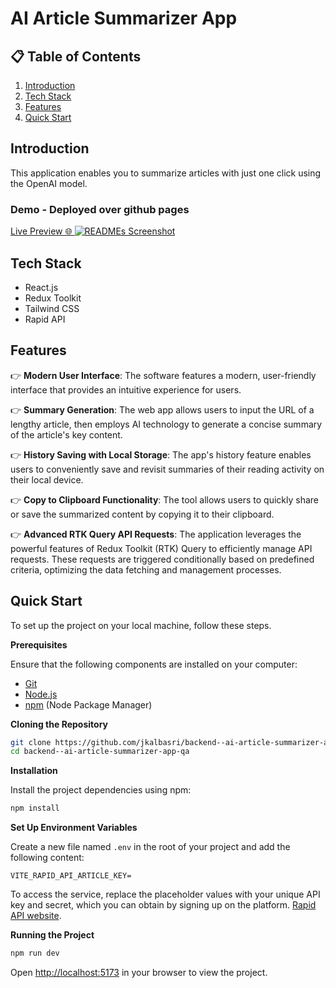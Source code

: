 # AI Article Summarizer App 

## 📋 <a name="table">Table of Contents</a>

1. [Introduction](#introduction)
2. [Tech Stack](#tech-stack)
3. [Features](#features)
4. [Quick Start](#quick-start)

## <a name="introduction">Introduction</a>

This application enables you to summarize articles with just one click using the OpenAI model.

### Demo - Deployed over github pages
<a href="##" target="blank" align="center"> 
Live Preview 🌐
</a>

<a href="##" target="blank" align="center">
  <picture>
    <source media="(prefers-color-scheme: dark)" srcset="readme.png">
    <img alt="READMEs Screenshot" src="readme.png">
  </picture>
</a>

## <a name="tech-stack">Tech Stack</a>

- React.js
- Redux Toolkit
- Tailwind CSS
- Rapid API

## <a name="features">Features</a>

👉 **Modern User Interface**: The software features a modern, user-friendly interface that provides an intuitive experience for users.

👉 **Summary Generation**: The web app allows users to input the URL of a lengthy article, then employs AI technology to generate a concise summary of the article's key content.

👉 **History Saving with Local Storage**: The app's history feature enables users to conveniently save and revisit summaries of their reading activity on their local device.

👉 **Copy to Clipboard Functionality**: The tool allows users to quickly share or save the summarized content by copying it to their clipboard.

👉 **Advanced RTK Query API Requests**: The application leverages the powerful features of Redux Toolkit (RTK) Query to efficiently manage API requests. These requests are triggered conditionally based on predefined criteria, optimizing the data fetching and management processes.

## <a name="quick-start"> Quick Start</a>

To set up the project on your local machine, follow these steps.

**Prerequisites**

Ensure that the following components are installed on your computer:

- [Git](https://git-scm.com/)
- [Node.js](https://nodejs.org/en)
- [npm](https://www.npmjs.com/) (Node Package Manager)

**Cloning the Repository**

```bash
git clone https://github.com/jkalbasri/backend--ai-article-summarizer-app-qa
cd backend--ai-article-summarizer-app-qa
```

**Installation**

Install the project dependencies using npm:

```bash
npm install
```

**Set Up Environment Variables**

Create a new file named `.env` in the root of your project and add the following content:

```env
VITE_RAPID_API_ARTICLE_KEY=
```

To access the service, replace the placeholder values with your unique API key and secret, which you can obtain by signing up on the platform. [Rapid API website](https://rapidapi.com/restyler/api/article-extractor-and-summarizer).

**Running the Project**

```bash
npm run dev
```

Open [http://localhost:5173](http://localhost:5173) in your browser to view the project.
